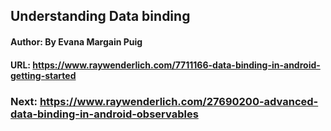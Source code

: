 ## Understanding Data binding

#### Author: By Evana Margain Puig

#### URL: https://www.raywenderlich.com/7711166-data-binding-in-android-getting-started

### Next: https://www.raywenderlich.com/27690200-advanced-data-binding-in-android-observables